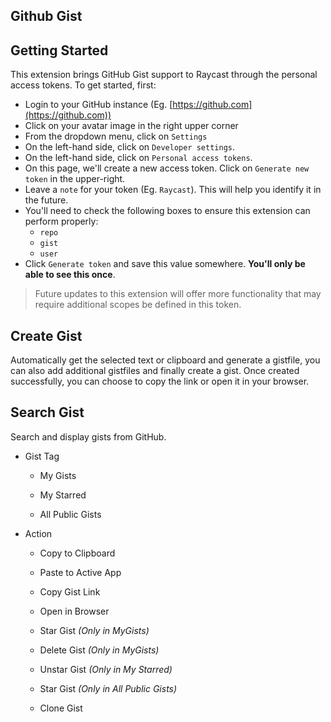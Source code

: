 ## Github Gist

## Getting Started

This extension brings GitHub Gist support to Raycast through the personal access tokens. To get started, first:

- Login to your  GitHub instance (Eg. [https://github.com](https://github.com))
- Click on your avatar image in the right upper corner
- From the dropdown menu, click on `Settings`
- On the left-hand side, click on `Developer settings`.
- On the left-hand side, click on `Personal access tokens`.
- On this page, we'll create a new access token. Click on `Generate new token` in the upper-right.
- Leave a `note` for your token (Eg. `Raycast`). This will help you identify it in the future.
- You'll need to check the following boxes to ensure this extension can perform properly:
  - `repo`
  - `gist`
  - `user`
- Click `Generate token` and save this value somewhere. **You'll only be able to see this once**.

> Future updates to this extension will offer more functionality that may require additional scopes be defined in this token.

## Create Gist

Automatically get the selected text or clipboard and generate a gistfile, you can also add additional gistfiles and finally create a gist.
Once created successfully, you can choose to copy the link or open it in your browser.

## Search Gist

Search and display gists from GitHub.

- Gist Tag

  - My Gists

  - My Starred

  - All Public Gists


- Action

  - Copy to Clipboard

  - Paste to Active App

  - Copy Gist Link

  - Open in Browser
  - Star Gist *(Only in MyGists)*
  - Delete Gist *(Only in MyGists)*

  - Unstar Gist *(Only in My Starred)*

  - Star Gist *(Only in All Public Gists)*

  - Clone Gist

